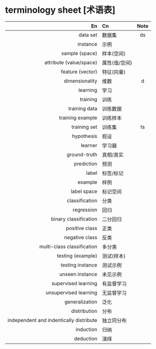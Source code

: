 # terminology sheet [术语表]
|En |Cn |Note|
|-:|:-|:-:|
|data set|数据集|ds|
|instance|示例|
|sample (space)|样本(空间)|
|attribute (value/space)|属性(值/空间)|
|feature (vector)|特征(向量)|
|dimensionality|维数|d|
|learning|学习|
|training|训练|
|training data|训练数据|
|training example|训练样本|
|training set|训练集|ts|
|hypothesis|假设|
|learner|学习器|
|ground-truth|真相/真实|
|prediction|预测|
|label|标签/标记|
|example|样例|
|label space|标记空间|
|classification|分类|
|regression|回归|
|binary classification|二分回归|
|positive class|正类|
|negative class|反类|
|multi-class classification|多分类|
|testing (example)|测试(样本)|
|testing instance|测试示例|
|unseen instance|未见示例|
|supervised learning|有监督学习|
|unsupervised learning|无监督学习|
|generalization|泛化|
|distribution|分布|
|independent and indentically distribute|独立同分布|
|induction|归纳|
|deduction|演绎|

